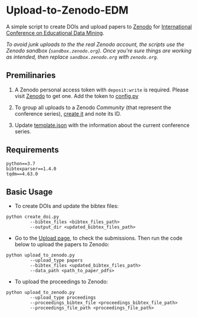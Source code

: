 # Upload-to-Zenodo-EDM

A simple script to create DOIs and upload papers to [Zenodo](http://zenodo.org) for [ International Conference on Educational Data Mining](https://educationaldatamining.org/conferences/).

_To avoid junk uploads to the the real Zenodo account, the scripts use the Zenodo sandbox (`sandbox.zenodo.org`). Once you're sure things are working as intended, then replace `sandbox.zenodo.org` with `zenodo.org`._

## Premilinaries
1. A Zenodo personal access token with `deposit:write` is required. Please visit [Zenodo](https://zenodo.org/account/settings/applications/) to get one. Add the token to [config.py](config.py)

2. To group all uploads to a Zenodo _Community_ (that represent the conference series), [create it](https://zenodo.org/communities/new/) and note its ID. 

3. Update [template.json](template.json) with the information about the current conference series.

## Requirements
```
python==3.7
bibtexparser==1.4.0
tqdm==4.63.0
```

## Basic Usage
- To create DOIs and update the bibtex files:
```
python create_doi.py 
         --bibtex_files <bibtex_files_path> 
         --output_dir <updated_bibtex_files_path>
```

- Go to the [Upload page](https://zenodo.org/deposit), to check the submissions. Then run the code below to upload the papers to Zenodo:
```
python upload_to_zenodo.py 
         --upload_type papers 
         --bibtex_files <updated_bibtex_files_path> 
         --data_path <path_to_paper_pdfs>
```
- To upload the proceedings to Zenodo:
```
python upload_to_zenodo.py 
         --upload_type proceedings 
         --proceedings_bibtex_file <proceedings_bibtex_file_path> 
         --proceedings_file_path <proceedings_file_path>
```


